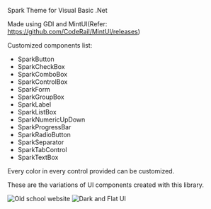 Spark Theme for Visual Basic .Net

Made using GDI and MintUI(Refer: https://github.com/CodeRail/MintUI/releases)

Customized components list:

- SparkButton
- SparkCheckBox
- SparkComboBox
- SparkControlBox
- SparkForm
- SparkGroupBox
- SparkLabel
- SparkListBox
- SparkNumericUpDown
- SparkProgressBar
- SparkRadioButton
- SparkSeparator
- SparkTabControl
- SparkTextBox

Every color in every control provided can be customized.

These are the variations of UI components created with this library.

![Old school website](https://i.imgur.com/Fr4TQ8s.png "Old school website")
![Dark and Flat UI](https://i.imgur.com/7fvTHzf.png "Dark and Flat UI")
